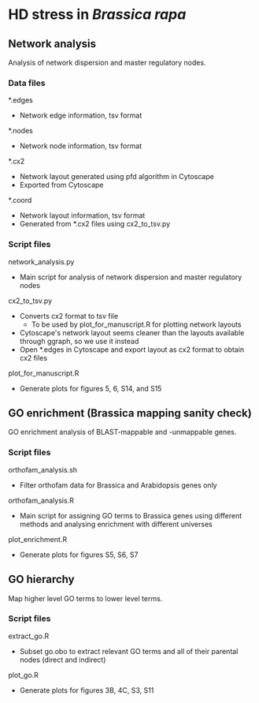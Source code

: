 # HD stress in *Brassica rapa*



## Network analysis

Analysis of network dispersion and master regulatory nodes.


### Data files
*.edges
 - Network edge information, tsv format

*.nodes
 - Network node information, tsv format

*.cx2
 - Network layout generated using pfd algorithm in Cytoscape
 - Exported from Cytoscape

*.coord
 - Network layout information, tsv format
 - Generated from *.cx2 files using cx2_to_tsv.py


### Script files
network_analysis.py
 - Main script for analysis of network dispersion and master regulatory nodes

cx2_to_tsv.py
 - Converts cx2 format to tsv file
   - To be used by plot_for_manuscript.R for plotting network layouts
 - Cytoscape's network layout seems cleaner than the layouts available through ggraph, so we use it instead
 - Open *.edges in Cytoscape and export layout as cx2 format to obtain cx2 files

plot_for_manuscript.R
 - Generate plots for figures 5, 6, S14, and S15



## GO enrichment (Brassica mapping sanity check)

GO enrichment analysis of BLAST-mappable and -unmappable genes.


### Script files

orthofam_analysis.sh
 - Filter orthofam data for Brassica and Arabidopsis genes only

orthofam_analysis.R
 - Main script for assigning GO terms to Brassica genes using different methods and analysing enrichment with different universes

plot_enrichment.R
 - Generate plots for figures S5, S6, S7



## GO hierarchy

Map higher level GO terms to lower level terms.


### Script files

extract_go.R
 - Subset go.obo to extract relevant GO terms and all of their parental nodes (direct and indirect)

plot_go.R
 - Generate plots for figures 3B, 4C, S3, S11
